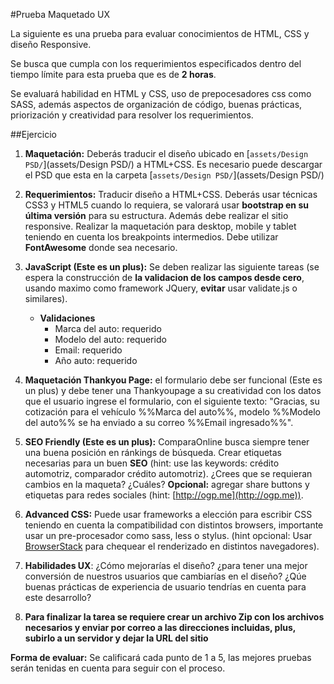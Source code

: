 #Prueba Maquetado UX

La siguiente es una prueba para evaluar conocimientos de HTML, CSS y diseño Responsive.

Se busca que cumpla con los requerimientos especificados dentro del tiempo límite para esta prueba que es de **2 horas**.

Se evaluará habilidad en HTML y CSS, uso de prepocesadores css como SASS, además aspectos de organización de código, buenas prácticas, priorización y creatividad para resolver los requerimientos.


##Ejercicio

1. **Maquetación:** Deberás traducir el diseño ubicado en [`assets/Design PSD/`](assets/Design PSD/) a HTML+CSS.
Es necesario puede descargar el PSD que esta en la carpeta [`assets/Design PSD/`](assets/Design PSD/)

2. **Requerimientos:** Traducir diseño a HTML+CSS. Deberás usar técnicas CSS3 y HTML5 cuando lo requiera, se valorará usar **bootstrap en su última versión** para su estructura. Además debe realizar el sitio responsive. Realizar la maquetación para desktop, mobile y tablet teniendo en cuenta los breakpoints intermedios. Debe utilizar **FontAwesome** donde sea necesario.

3. **JavaScript (Este es un plus):** Se deben realizar las siguiente tareas (se espera la construcción de **la validacion de los campos desde cero**, usando maximo como framework JQuery, **evitar** usar validate.js o similares).
	*  **Validaciones**
		*  Marca del auto: requerido
		*  Modelo del auto: requerido
		*  Email: requerido
		*  Año auto: requerido

4. **Maquetación Thankyou Page:** el formulario debe ser funcional (Este es un plus) y debe tener una Thankyoupage a su creatividad con los datos que el usuario ingrese el formulario, con el siguiente texto: "Gracias, su cotización para el vehículo %%Marca del auto%%, modelo %%Modelo del auto%% se ha enviado a su correo %%Email ingresado%%".

5. **SEO Friendly (Este es un plus):** ComparaOnline busca siempre tener una buena posición en ránkings de búsqueda. Crear etiquetas necesarias para un buen **SEO** (hint: use las keywords: crédito automotriz, comparador crédito automotriz).
¿Crees que se requieran cambios en la maqueta? ¿Cuáles?
**Opcional:** agregar share buttons y etiquetas para redes sociales (hint: [http://ogp.me](http://ogp.me)).

6. **Advanced CSS:** Puede usar frameworks a elección para escribir CSS teniendo en cuenta la compatibilidad con distintos browsers, importante usar un pre-procesador como sass, less o stylus. (hint opcional: Usar [BrowserStack](http://www.browserstack.com/) para chequear el renderizado en distintos navegadores).

7. **Habilidades UX**: ¿Cómo mejorarías el diseño? ¿para tener una mejor conversión de nuestros usuarios que cambiarías en el diseño? ¿Qúe buenas prácticas de experiencia de usuario tendrías en cuenta para este desarrollo?

8. **Para finalizar la tarea se requiere crear un archivo Zip con los archivos necesarios y enviar por correo a las direcciones incluidas, plus, subirlo a un servidor y dejar la URL del sitio**

**Forma de evaluar:**
Se calificará cada punto de 1 a 5, las mejores pruebas serán tenidas en cuenta para seguir con el proceso.
